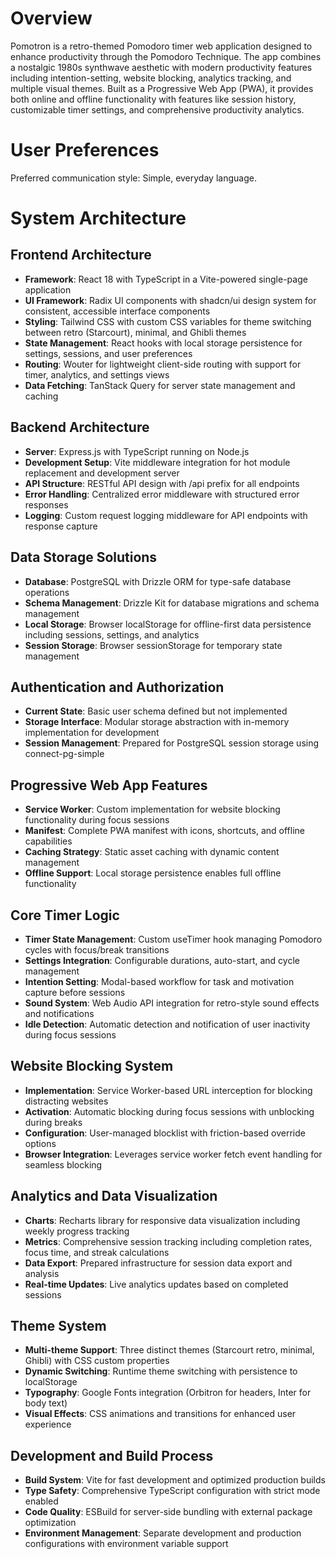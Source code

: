 # Overview

Pomotron is a retro-themed Pomodoro timer web application designed to enhance productivity through the Pomodoro Technique. The app combines a nostalgic 1980s synthwave aesthetic with modern productivity features including intention-setting, website blocking, analytics tracking, and multiple visual themes. Built as a Progressive Web App (PWA), it provides both online and offline functionality with features like session history, customizable timer settings, and comprehensive productivity analytics.

# User Preferences

Preferred communication style: Simple, everyday language.

# System Architecture

## Frontend Architecture
- **Framework**: React 18 with TypeScript in a Vite-powered single-page application
- **UI Framework**: Radix UI components with shadcn/ui design system for consistent, accessible interface components
- **Styling**: Tailwind CSS with custom CSS variables for theme switching between retro (Starcourt), minimal, and Ghibli themes
- **State Management**: React hooks with local storage persistence for settings, sessions, and user preferences
- **Routing**: Wouter for lightweight client-side routing with support for timer, analytics, and settings views
- **Data Fetching**: TanStack Query for server state management and caching

## Backend Architecture
- **Server**: Express.js with TypeScript running on Node.js
- **Development Setup**: Vite middleware integration for hot module replacement and development server
- **API Structure**: RESTful API design with /api prefix for all endpoints
- **Error Handling**: Centralized error middleware with structured error responses
- **Logging**: Custom request logging middleware for API endpoints with response capture

## Data Storage Solutions
- **Database**: PostgreSQL with Drizzle ORM for type-safe database operations
- **Schema Management**: Drizzle Kit for database migrations and schema management
- **Local Storage**: Browser localStorage for offline-first data persistence including sessions, settings, and analytics
- **Session Storage**: Browser sessionStorage for temporary state management

## Authentication and Authorization
- **Current State**: Basic user schema defined but not implemented
- **Storage Interface**: Modular storage abstraction with in-memory implementation for development
- **Session Management**: Prepared for PostgreSQL session storage using connect-pg-simple

## Progressive Web App Features
- **Service Worker**: Custom implementation for website blocking functionality during focus sessions
- **Manifest**: Complete PWA manifest with icons, shortcuts, and offline capabilities
- **Caching Strategy**: Static asset caching with dynamic content management
- **Offline Support**: Local storage persistence enables full offline functionality

## Core Timer Logic
- **Timer State Management**: Custom useTimer hook managing Pomodoro cycles with focus/break transitions
- **Settings Integration**: Configurable durations, auto-start, and cycle management
- **Intention Setting**: Modal-based workflow for task and motivation capture before sessions
- **Sound System**: Web Audio API integration for retro-style sound effects and notifications
- **Idle Detection**: Automatic detection and notification of user inactivity during focus sessions

## Website Blocking System
- **Implementation**: Service Worker-based URL interception for blocking distracting websites
- **Activation**: Automatic blocking during focus sessions with unblocking during breaks
- **Configuration**: User-managed blocklist with friction-based override options
- **Browser Integration**: Leverages service worker fetch event handling for seamless blocking

## Analytics and Data Visualization
- **Charts**: Recharts library for responsive data visualization including weekly progress tracking
- **Metrics**: Comprehensive session tracking including completion rates, focus time, and streak calculations
- **Data Export**: Prepared infrastructure for session data export and analysis
- **Real-time Updates**: Live analytics updates based on completed sessions

## Theme System
- **Multi-theme Support**: Three distinct themes (Starcourt retro, minimal, Ghibli) with CSS custom properties
- **Dynamic Switching**: Runtime theme switching with persistence to localStorage
- **Typography**: Google Fonts integration (Orbitron for headers, Inter for body text)
- **Visual Effects**: CSS animations and transitions for enhanced user experience

## Development and Build Process
- **Build System**: Vite for fast development and optimized production builds
- **Type Safety**: Comprehensive TypeScript configuration with strict mode enabled
- **Code Quality**: ESBuild for server-side bundling with external package optimization
- **Environment Management**: Separate development and production configurations with environment variable support